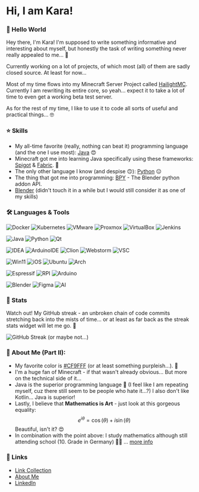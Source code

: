 # Hi, I am Kara!

### 👋 Hello World

Hey there, I'm Kara! I'm supposed to write something informative and interesting about myself, but honestly the task of writing something never really appealed to me... 🥴

Currently working on a lot of projects, of which most (all) of them are sadly closed source. At least for now...

Most of my time flows into my Minecraft Server Project called [HailightMC](https://www.github.com/HailightMC). Currently I am rewriting its entire core, so yeah... expect it to take a lot of time to even get a working beta test server.

As for the rest of my time, I like to use it to code all sorts of useful and practical things... 🤓

### ⭐ Skills

* My all-time favorite (really, nothing can beat it) programming language (and the one I use most): [Java](https://en.wikipedia.org/wiki/Java_(programming_language)) 😍
* Minecraft got me into learning Java specifically using these frameworks: [Spigot](https://www.spigotmc.org) & [Fabric](https://www.fabricmc.net). 🤩
* The only other language I know (and despise 🙃): [Python](https://www.python.org) 😑
* The thing that got me into programming: [BPY](https://docs.blender.org/api/current/index.html) - The Blender python addon API.
* [Blender](https://en.wikipedia.org/wiki/Blender_(software)) (didn't touch it in a while but I would still consider it as one of my skills)

### 🛠️ Languages & Tools
![Docker](https://img.shields.io/badge/Docker-2CA5E0?style=for-the-badge&logo=docker&logoColor=white)
![Kubernetes](https://img.shields.io/badge/kubernetes-326ce5.svg?&style=for-the-badge&logo=kubernetes&logoColor=white)
![VMware](https://img.shields.io/badge/VMware-231f20?style=for-the-badge&logo=VMware&logoColor=white)
![Proxmox](https://img.shields.io/badge/Proxmox-E57000?style=for-the-badge&logo=proxmox&logoColor=white)
![VirtualBox](https://img.shields.io/badge/VirtualBox-21416b?style=for-the-badge&logo=VirtualBox&logoColor=white)
![Jenkins](https://img.shields.io/badge/Jenkins-D24939?style=for-the-badge&logo=Jenkins&logoColor=white)

![Java](https://img.shields.io/badge/Java-ED8B00?style=for-the-badge&logo=openjdk&logoColor=white)
![Python](https://img.shields.io/badge/Python-FFD43B?style=for-the-badge&logo=python&logoColor=blue)
![Qt](https://img.shields.io/badge/Qt-41CD52?style=for-the-badge&logo=qt&logoColor=white)

![IDEA](https://img.shields.io/badge/IntelliJ_IDEA-000000.svg?style=for-the-badge&logo=intellij-idea&logoColor=white)
![ArduinoIDE](https://img.shields.io/badge/Arduino_IDE-00979D?style=for-the-badge&logo=arduino&logoColor=white)
![Clion](https://img.shields.io/badge/CLion-000000?style=for-the-badge&logo=clion&logoColor=white)
![Webstorm](https://img.shields.io/badge/WebStorm-000000?style=for-the-badge&logo=WebStorm&logoColor=white)
![VSC](https://img.shields.io/badge/Visual_Studio_Code-0078D4?style=for-the-badge&logo=visual%20studio%20code&logoColor=white)

![Win11](https://img.shields.io/badge/Windows_11-0078d4?style=for-the-badge&logo=windows-11&logoColor=white)
![iOS](https://img.shields.io/badge/iOS-000000?style=for-the-badge&logo=ios&logoColor=white)
![Ubuntu](https://img.shields.io/badge/Ubuntu-E95420?style=for-the-badge&logo=ubuntu&logoColor=white)
![Arch](https://img.shields.io/badge/Arch_Linux-1793D1?style=for-the-badge&logo=arch-linux&logoColor=white)

![Espressif](https://img.shields.io/badge/espressif-E7352C?style=for-the-badge&logo=espressif&logoColor=white)
![RPI](https://img.shields.io/badge/Raspberry%20Pi-A22846?style=for-the-badge&logo=Raspberry%20Pi&logoColor=white)
![Arduino](https://img.shields.io/badge/Arduino-00979D?style=for-the-badge&logo=Arduino&logoColor=white)

![Blender](https://img.shields.io/badge/blender-%23F5792A.svg?style=for-the-badge&logo=blender&logoColor=white)
![Figma](https://img.shields.io/badge/Figma-F24E1E?style=for-the-badge&logo=figma&logoColor=white)
![AI](https://img.shields.io/badge/Adobe%20Illustrator-FF9A00?style=for-the-badge&logo=adobe%20illustrator&logoColor=white)
  
### 💎 Stats

Watch out! My GitHub streak - an unbroken chain of code commits stretching back into the mists of time... or at least as far back as the streak stats widget will let me go. 🤯

![GitHub Streak](https://streak-stats.demolab.com?user=Kara6432&date_format=j%20M%5B%20Y%5D)
(or maybe not...)

### 🤪 About Me (Part II):

* My favorite color is [#CF9FFF](https://github.com/Kara6432/Kara6432/blob/main/CF9FFF.png) (or at least something purpleish...). 🎨
* I'm a huge fan of Minecraft - if that wasn't already obvious... But more on the technical side of it...
* Java is the superior programming language 🤗 (I feel like I am repeating myself, cuz there still seem to be people who hate it...?) I also don't like Kotlin... Java is superior!
* Lastly, I believe that **Mathematics is Art** - just look at this gorgeous equality: $$e^{i\theta}=\cos\left(\theta\right)+i\sin\left(\theta\right)$$ Beautiful, isn't it? 😍
* In combination with the point above: I study mathematics although still attending school (10. Grade in Germany) 👩‍🎓 ... [more info](https://fruehstudium.fau.de)

### 🔗 Links

* [Link Collection](https://linktr.ee/karapowered)
* [About Me](https://karapowered.carrd.co)
* [LinkedIn](https://www.linkedin.com/in/karapowered/)

